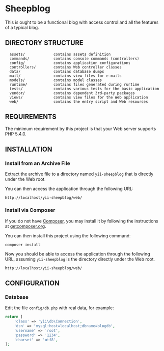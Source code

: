 Sheepblog
============================

This is ought to be a functional blog with access control and all the features 
of a typical blog.


DIRECTORY STRUCTURE
-------------------

      assets/             contains assets definition
      commands/           contains console commands (controllers)
      config/             contains application configurations
      controllers/        contains Web controller classes
      data/               contains database dumps
      mail/               contains view files for e-mails
      models/             contains model classes
      runtime/            contains files generated during runtime
      tests/              contains various tests for the basic application
      vendor/             contains dependent 3rd-party packages
      views/              contains view files for the Web application
      web/                contains the entry script and Web resources



REQUIREMENTS
------------

The minimum requirement by this project is that your Web server supports PHP 5.4.0.


INSTALLATION
------------

### Install from an Archive File

Extract the archive file to a directory named `yii-sheepblog` that is directly under the Web root.

You can then access the application through the following URL:

~~~
http://localhost/yii-sheepblog/web/
~~~


### Install via Composer

If you do not have [Composer](http://getcomposer.org/), you may install it by following the instructions
at [getcomposer.org](http://getcomposer.org/doc/00-intro.md#installation-nix).

You can then install this project using the following command:

~~~
composer install
~~~

Now you should be able to access the application through the following URL,
assuming `yii-sheepblog` is the directory directly under the Web root.

~~~
http://localhost/yii-sheepblog/web/
~~~


CONFIGURATION
-------------

### Database

Edit the file `config/db.php` with real data, for example:

```php
return [
    'class' => 'yii\db\Connection',
    'dsn' => 'mysql:host=localhost;dbname=blogdb',
    'username' => 'root',
    'password' => '1234',
    'charset' => 'utf8',
];
```
